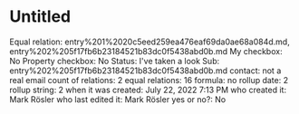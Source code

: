 # Untitled

Equal relation: entry%201%2020c5eed259ea476eaf69da0ae68a084d.md, entry%202%205f17fb6b23184521b83dc0f5438abd0b.md
My checkbox: No
Property checkbox: No
Status: I've taken a look
Sub: entry%202%205f17fb6b23184521b83dc0f5438abd0b.md
contact: not a real email
count of relations: 2
equal relations: 16
formula: no
rollup date: 2
rollup string: 2
when it was created: July 22, 2022 7:13 PM
who created it: Mark Rösler
who last edited it: Mark Rösler
yes or no?: No
